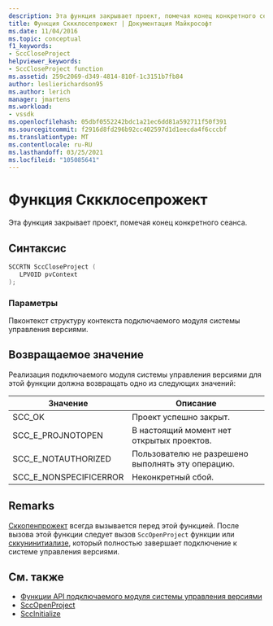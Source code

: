 ```yaml
---
description: Эта функция закрывает проект, помечая конец конкретного сеанса.
title: Функция Сккклосепрожект | Документация Майкрософт
ms.date: 11/04/2016
ms.topic: conceptual
f1_keywords:
- SccCloseProject
helpviewer_keywords:
- SccCloseProject function
ms.assetid: 259c2069-d349-4814-810f-1c3151b7fb84
author: leslierichardson95
ms.author: lerich
manager: jmartens
ms.workload:
- vssdk
ms.openlocfilehash: 05dbf0552242bdc1a21ec6dd81a592711f50f391
ms.sourcegitcommit: f2916d8fd296b92cc402597d1d1eecda4f6cccbf
ms.translationtype: MT
ms.contentlocale: ru-RU
ms.lasthandoff: 03/25/2021
ms.locfileid: "105085641"
---
```

# <a name="scccloseproject-function"></a>Функция Сккклосепрожект
Эта функция закрывает проект, помечая конец конкретного сеанса.

## <a name="syntax"></a>Синтаксис

```cpp
SCCRTN SccCloseProject (
   LPVOID pvContext
);
```

### <a name="parameters"></a>Параметры
 Пвконтекст структуру контекста подключаемого модуля системы управления версиями.

## <a name="return-value"></a>Возвращаемое значение
 Реализация подключаемого модуля системы управления версиями для этой функции должна возвращать одно из следующих значений:

|Значение|Описание|
|-----------|-----------------|
|SCC_OK|Проект успешно закрыт.|
|SCC_E_PROJNOTOPEN|В настоящий момент нет открытых проектов.|
|SCC_E_NOTAUTHORIZED|Пользователю не разрешено выполнять эту операцию.|
|SCC_E_NONSPECIFICERROR|Неконкретный сбой.|

## <a name="remarks"></a>Remarks
 [Сккопенпрожект](../extensibility/sccopenproject-function.md) всегда вызывается перед этой функцией. После вызова этой функции следует вызов `SccOpenProject` функции или [сккунинитиализе](../extensibility/sccuninitialize-function.md), который полностью завершает подключение к системе управления версиями.

## <a name="see-also"></a>См. также
- [Функции API подключаемого модуля системы управления версиями](../extensibility/source-control-plug-in-api-functions.md)
- [SccOpenProject](../extensibility/sccopenproject-function.md)
- [SccInitialize](../extensibility/sccinitialize-function.md)
